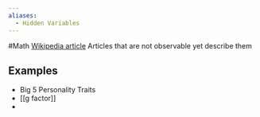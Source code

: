 ```yaml
---
aliases:
  - Hidden Variables
---
```

#Math 
[Wikipedia article](https://en.wikipedia.org/wiki/Latent_and_observable_variables)
Articles that are not observable yet describe them
## Examples
* Big 5 Personality Traits
* [[g factor]]
* 